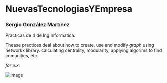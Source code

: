# NuevasTecnologiasYEmpresa
### Sergio González Martínez
Practicas de 4 de Ing.Informatica.

Thease practices deal about how to create, use and modify *graph* using networkx library. calculating centrality, modularity, applying algorims to find comunities, etc.

*for e.x:*  


![image](https://user-images.githubusercontent.com/74338073/161406253-658e89d9-f466-4c74-953a-bcfaa24f99dd.png)


